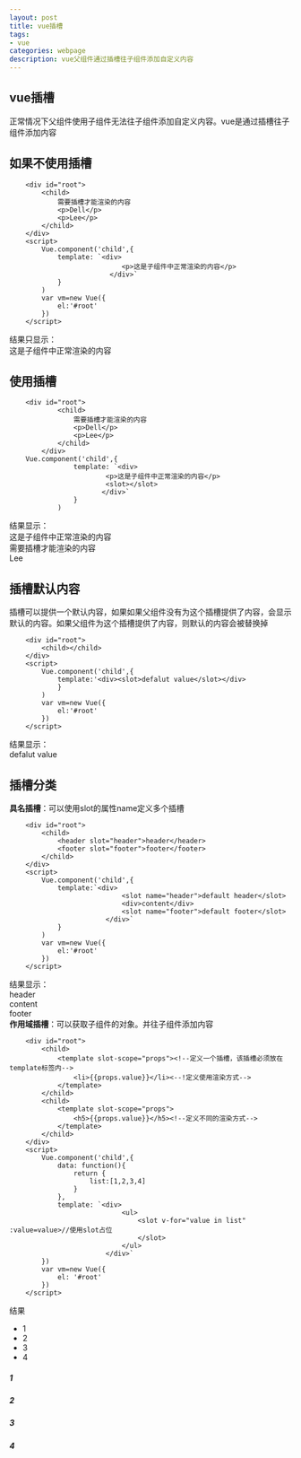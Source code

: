 ```yaml
---
layout: post
title: vue插槽
tags:
- vue
categories: webpage
description: vue父组件通过插槽往子组件添加自定义内容
---
```

## vue插槽
正常情况下父组件使用子组件无法往子组件添加自定义内容。vue是通过插槽往子组件添加内容
<!-- more -->

## 如果不使用插槽
```
	<div id="root">
        <child>
            需要插槽才能渲染的内容
            <p>Dell</p>
            <p>Lee</p>
        </child>
    </div>
    <script>
        Vue.component('child',{
            template: `<div>
                            <p>这是子组件中正常渲染的内容</p>                            
                         </div>`
            }
        )
        var vm=new Vue({
            el:'#root'
        })
    </script>
```
结果只显示：  
这是子组件中正常渲染的内容  
## 使用插槽  
```
	<div id="root">
			<child>
				需要插槽才能渲染的内容
				<p>Dell</p>
				<p>Lee</p>
			</child>
		</div>
	Vue.component('child',{
				template: `<div>
						<p>这是子组件中正常渲染的内容</p>
						<slot></slot>
					   </div>`
				}
			)
```
结果显示：  
这是子组件中正常渲染的内容  
需要插槽才能渲染的内容  
Lee  
## 插槽默认内容  
插槽可以提供一个默认内容，如果如果父组件没有为这个插槽提供了内容，会显示默认的内容。如果父组件为这个插槽提供了内容，则默认的内容会被替换掉  
```
	<div id="root">
        <child></child>
    </div>
    <script>
        Vue.component('child',{
            template:'<div><slot>defalut value</slot></div>
            }
        )
        var vm=new Vue({
            el:'#root'
        })
    </script>
```
结果显示：  
defalut value  
## 插槽分类
**具名插槽**：可以使用slot的属性name定义多个插槽  
```
 	<div id="root">
        <child>
            <header slot="header">header</header>
            <footer slot="footer">footer</footer>
        </child>
    </div>
    <script>
        Vue.component('child',{
            template:`<div>
                            <slot name="header">default header</slot>
                            <div>content</div>
                            <slot name="footer">default footer</slot>
                        </div>`
            }
        )
        var vm=new Vue({
            el:'#root'
        })
	</script>
```
结果显示：  
header  
content  
footer  
**作用域插槽**：可以获取子组件的对象。并往子组件添加内容  
```
	<div id="root">
        <child>
            <template slot-scope="props"><!--定义一个插槽，该插槽必须放在template标签内-->
                <li>{{props.value}}</li><--!定义使用渲染方式-->
            </template>
        </child>
        <child>
            <template slot-scope="props">
                <h5>{{props.value}}</h5><!--定义不同的渲染方式-->
            </template>
        </child>
    </div>
    <script>
        Vue.component('child',{
            data: function(){
                return {
                    list:[1,2,3,4]
                }
            },
            template: `<div>
                            <ul>
                                <slot v-for="value in list" :value=value>//使用slot占位
                                </slot>
                            </ul>
                        </div>`
        })
        var vm=new Vue({
            el: '#root'
        })
    </script>
```
结果  
- 1  
- 2  
- 3  
- 4  
##### 1  
##### 2  
##### 3  
##### 4  
